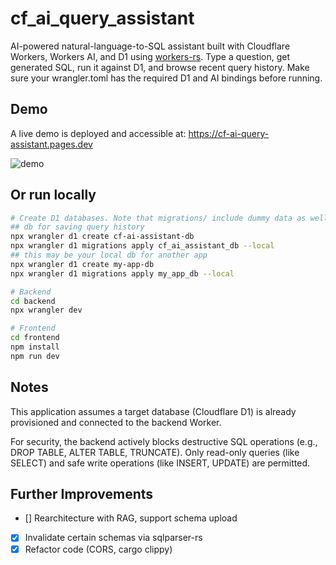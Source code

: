 # cf_ai_query_assistant
AI-powered natural-language-to-SQL assistant built with Cloudflare Workers, Workers AI, and D1 using [workers-rs](https://github.com/cloudflare/workers-rs). 
Type a question, get generated SQL, run it against D1, and browse recent query history. Make sure your wrangler.toml has the required D1 and AI bindings before running.

## Demo
A live demo is deployed and accessible at: https://cf-ai-query-assistant.pages.dev


![demo](https://github.com/user-attachments/assets/993ce2d3-8408-4771-905d-5a08b1b8b14e)
  

## Or run locally 
```bash
# Create D1 databases. Note that migrations/ include dummy data as well. 
## db for saving query history 
npx wrangler d1 create cf-ai-assistant-db 
npx wrangler d1 migrations apply cf_ai_assistant_db --local
## this may be your local db for another app
npx wrangler d1 create my-app-db 
npx wrangler d1 migrations apply my_app_db --local

# Backend
cd backend
npx wrangler dev

# Frontend
cd frontend
npm install
npm run dev
```

## Notes

This application assumes a target database (Cloudflare D1) is already provisioned and connected to the backend Worker.

For security, the backend actively blocks destructive SQL operations (e.g., DROP TABLE, ALTER TABLE, TRUNCATE). Only read-only queries (like SELECT) and safe write operations (like INSERT, UPDATE) are permitted.

## Further Improvements
- [] Rearchitecture with RAG, support schema upload
- [x] Invalidate certain schemas via sqlparser-rs 
- [x] Refactor code (CORS, cargo clippy)
